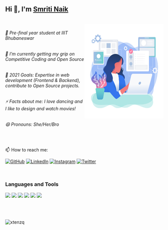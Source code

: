 



## Hi 👋, I'm [Smriti Naik](https://smriti-naik-portfolio.netlify.app/)
 <br  />

	
 <img align="right" width="50%" src="./female developer 2.svg" height="300px" width="300px">
 
###### 🌱 Pre-final year student at IIIT Bhubaneswar
###### 🔭 I’m currently getting my grip on Competitive Coding and Open Source
###### 🥅 2021 Goals: Expertise in web development (Frontend & Backend), contribute to Open Source projects.
###### ⚡ Facts about me: I love dancing and I like to design and watch movies!
###### 😄 Pronouns: She/Her/Bro

<br  />

📫 How to reach me: 

<p >
	<a href="https://github.com/shruti1421"><img src="https://img.icons8.com/bubbles/50/000000/github.png" alt="GitHub"/></a>
	<a href="https://www.linkedin.com/in/smriti-naik-a0067a1a5/"><img src="https://img.icons8.com/bubbles/50/000000/linkedin.png" alt="LinkedIn"/></a>
	<a href="https://www.instagram.com/smritinaik1421/"><img src="https://img.icons8.com/bubbles/50/000000/instagram.png" alt="Instagram"/></a>
	<a href="https://twitter.com/smritinaik2000"><img src="https://img.icons8.com/bubbles/50/000000/twitter.png" alt="Twitter"/></a>
</p>
<br />

### Languages and Tools

<img  src="https://img.shields.io/badge/React-20232A?style=for-the-badge&logo=react&logoColor=61DAFB"> <img src="https://img.shields.io/badge/HTML5-E34F26?style=for-the-badge&logo=html5&logoColor=white"> <img src="https://img.shields.io/badge/JSON-20232A?style=for-the-badge&logo=json&logoColor=yellow"> <img  src="https://img.shields.io/badge/CSS3-1572B6?style=for-the-badge&logo=css3&logoColor=white"> <img  src="https://img.shields.io/badge/JavaScript-F7DF1E?style=for-the-badge&logo=javascript&logoColor=black">  <img src="https://img.shields.io/badge/CPP-20232A?style=for-the-badge&logo=cpp&logoColor=white">

	
<br />
<br />
<br />
<img align="center" src="https://github-readme-stats.vercel.app/api?username=shruti1421&show_icons=true&locale=en&line_height=27" alt="xtenzq" />






